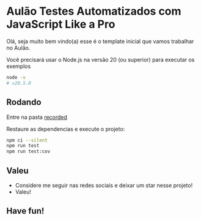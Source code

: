 # Aulão Testes Automatizados com JavaScript Like a Pro 

Olá, seja muito bem vindo(a) esse é o template inicial que vamos trabalhar no Aulão.

Você precisará usar o Node.js na versão 20 (ou superior) para executar os exemplos
```sh
node -v
# v20.5.0
```

## Rodando
Entre na pasta [recorded](./recorded/aulao-tajs-template)

Restaure as dependencias e execute o projeto:
```sh
npm ci --silent
npm run test
npm run test:cov
```

## Valeu
- Considere me seguir nas redes sociais e deixar um star nesse projeto!
- Valeu!

## Have fun!

